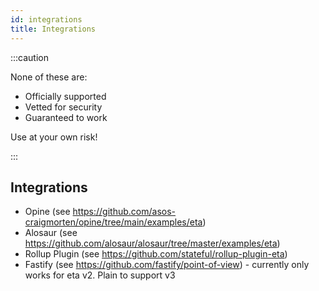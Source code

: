 ```yaml
---
id: integrations
title: Integrations
---
```


:::caution

None of these are:

- Officially supported
- Vetted for security
- Guaranteed to work

Use at your own risk!

:::

## Integrations

- Opine (see https://github.com/asos-craigmorten/opine/tree/main/examples/eta)
- Alosaur (see https://github.com/alosaur/alosaur/tree/master/examples/eta)
- Rollup Plugin (see https://github.com/stateful/rollup-plugin-eta)
- Fastify (see https://github.com/fastify/point-of-view) - currently only works for eta v2. Plain to support v3
